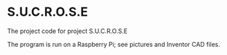 # S.U.C.R.O.S.E

The project code for project S.U.C.R.O.S.E

The program is run on a Raspberry Pi; see pictures and Inventor CAD files.
